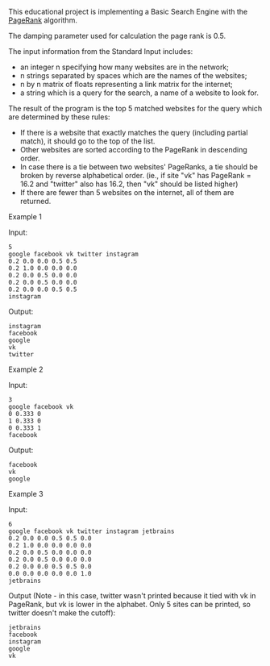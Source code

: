 This educational project is implementing a Basic Search Engine with the [PageRank](https://blog.majestic.com/company/understanding-googles-algorithm-how-pagerank-works/) algorithm.

The damping parameter used for calculation the page rank is 0.5.

The input information from the Standard Input includes:

- an integer n specifying how many websites are in the network;
- n strings separated by spaces which are the names of the websites;
- n by n matrix of floats representing a link matrix for the internet;
- a string which is a query for the search, a name of a website to look for.

The result of the program is the top 5 matched websites for the query which are determined by these rules:

- If there is a website that exactly matches the query (including partial match), it should go to the top of the list.
- Other websites are sorted according to the PageRank in descending order.
- In case there is a tie between two websites' PageRanks, a tie should be broken by reverse alphabetical order. (ie., if site "vk" has PageRank = 16.2 and "twitter" also has 16.2, then "vk" should be listed higher)
- If there are fewer than 5 websites on the internet, all of them are returned.

Example 1

Input:
```
5
google facebook vk twitter instagram
0.2 0.0 0.0 0.5 0.5
0.2 1.0 0.0 0.0 0.0
0.2 0.0 0.5 0.0 0.0
0.2 0.0 0.5 0.0 0.0
0.2 0.0 0.0 0.5 0.5
instagram
```

Output:
```
instagram
facebook
google
vk
twitter
```

Example 2

Input:
```
3
google facebook vk
0 0.333 0
1 0.333 0
0 0.333 1
facebook
```

Output:
```
facebook
vk
google
```
Example 3

Input:
```
6
google facebook vk twitter instagram jetbrains
0.2 0.0 0.0 0.5 0.5 0.0
0.2 1.0 0.0 0.0 0.0 0.0
0.2 0.0 0.5 0.0 0.0 0.0
0.2 0.0 0.5 0.0 0.0 0.0
0.2 0.0 0.0 0.5 0.5 0.0
0.0 0.0 0.0 0.0 0.0 1.0
jetbrains
```

Output (Note - in this case, twitter wasn't printed because it tied with vk in PageRank, but vk is lower in the alphabet. Only 5 sites can be printed, so twitter doesn't make the cutoff):
```
jetbrains
facebook
instagram
google
vk
``` 
